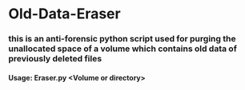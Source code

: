 # Old-Data-Eraser
### this is an anti-forensic python script used for purging the unallocated space of a volume which contains old data of previously deleted files
#### Usage: Eraser.py &lt;Volume or directory&gt;
